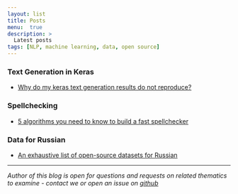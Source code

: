 ```yaml
---
layout: list
title: Posts
menu:  true
description: >
  Latest posts
tags: [NLP, machine learning, data, open source]
---
```




### Text Generation in Keras
 - [Why do my keras text generation results do not reproduce?](/_posts/2018-08-30-keras.md)
 
### Spellchecking
 - [5 algorithms you need to know to build a fast spellchecker](_posts/2018-08-30-spellcheck.md)
 
### Data for Russian
 - [An exhaustive list of open-source datasets for Russian](_posts/2018-08-30-datasets.md)
 
 
 
 
 
 
 
 
 
 ---
 *Author of this blog is open for questions and requests on related thematics to examine - contact we or open an issue on [github](https://github.com/TatianaShavrina/blog/)*
